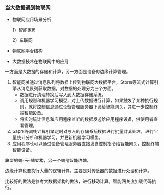 ### 当大数据遇到物联网

- 物联网应用场景分析

  1）智能家居

  2）车联网

- 物联网平台结构

- 大数据技术在物联网中的应用

一方面是大数据的存储和计算，另一方面是设备的边缘计算管理。

1. 智能网关通过消息队列将数据上传到物联网大数据平台，Storm等流式计算引擎从消息队列获取数据，对数据的处理分为三个方面。
   - 数据进行清理转换后写入到大数据存储系统。
   - 调用规则和机器学习模型，对上传数据进行计算，如果触发了某种执行规则，就将控制信息通过设备管理服务器下发给智能网关，并进一步控制终端智能设备。
   - 将实时统计信息和应用程序监听的数据发送给应用程序设备，供使用者查看管理。
2. Saprk等离线计算引擎定时对写入的存储系统数据进行批量计算处理，进行全量统计分析和机器学习，并更新机器学习模型。
3. 应用程序也可以通过设备管理服务器直接发送控制指令给智能网关，控制终端智能设备。

典型的端-云-端架构，另一个端是智能终端。

边缘计算也要执行大量的逻辑计算，主要是对传感器的数据进行处理和计算。

比较好的做法是参考大数据架构的做法，进行移动计算。智能网关热加载代码执行。









